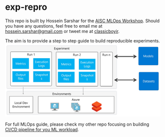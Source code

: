 # exp-repro
This repo is built by Hossein Sarshar for the [AISC MLOps Workshop](https://www.eventbrite.ca/e/premium-hands-on-workshop-ml-ops-cloud-for-successful-ml-products-tickets-71406154731?aff=lunch#). Should you have any questions, feel free to email me at hossein.sarshar@gmail.com or tweet me at [classicboyir](https://twitter.com/classicboyir).

The aim is to provide a step to step guide to build reproducible experiments.
![Reproducible Experiments for Machine Learning](assets/reproducible_experiment_azure_machine_learning.jpg)

For full MLOps guide, please check my other repo focusing on building [CI/CD pipeline for you ML workload](https://github.com/classicboyir/build-release-ci-cd).
